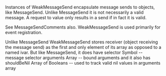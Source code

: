 Instances of WeakMessageSend encapsulate message sends to objects, like MessageSend. Unlike MessageSend it is not necessarily a valid message.  A request to value only results in a send if in fact it is valid. 

See MessageSendComments also. WeakMessageSend is used primarily for event registration. 

Unlike MessageSend WeakMessageSend stores receiver (object receiving the message send) as the first and only element of its array as opposed to a named ivar.
But like MessageSend, it does have
 selector		Symbol -- message selector
 arguments		Array -- bound arguments
and it also has
 shouldBeNil	Array of Booleans --  used to track valid nil values in arguments array